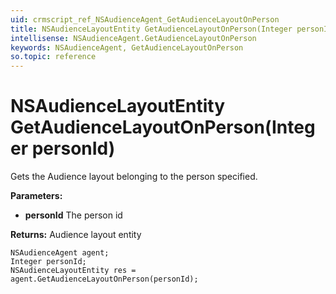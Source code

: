 ```yaml
---
uid: crmscript_ref_NSAudienceAgent_GetAudienceLayoutOnPerson
title: NSAudienceLayoutEntity GetAudienceLayoutOnPerson(Integer personId)
intellisense: NSAudienceAgent.GetAudienceLayoutOnPerson
keywords: NSAudienceAgent, GetAudienceLayoutOnPerson
so.topic: reference
---
```


# NSAudienceLayoutEntity GetAudienceLayoutOnPerson(Integer personId)

Gets the Audience layout belonging to the person specified.

**Parameters:**
 - **personId** The person id

**Returns:** Audience layout entity

```crmscript
NSAudienceAgent agent;
Integer personId;
NSAudienceLayoutEntity res = agent.GetAudienceLayoutOnPerson(personId);
```

